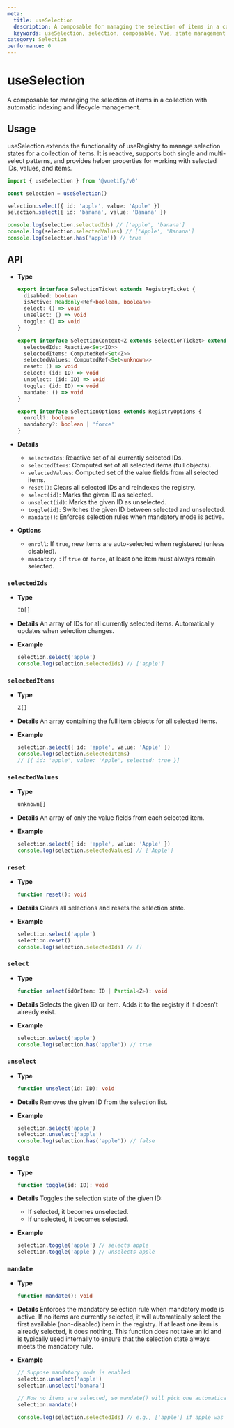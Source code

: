 ```yaml
---
meta:
  title: useSelection
  description: A composable for managing the selection of items in a collection with automatic indexing and lifecycle management.
  keywords: useSelection, selection, composable, Vue, state management
category: Selection
performance: 0
---
```


<script setup>
  import Mermaid from '@/components/Mermaid.vue'
</script>

# useSelection

A composable for managing the selection of items in a collection with automatic indexing and lifecycle management.

## Usage

useSelection extends the functionality of useRegistry to manage selection states for a collection of items. It is reactive, supports both single and multi-select patterns, and provides helper properties for working with selected IDs, values, and items.

```ts
import { useSelection } from '@vuetify/v0'

const selection = useSelection()

selection.select({ id: 'apple', value: 'Apple' })
selection.select({ id: 'banana', value: 'Banana' })

console.log(selection.selectedIds) // ['apple', 'banana']
console.log(selection.selectedValues) // ['Apple', 'Banana']
console.log(selection.has('apple')) // true
```


## API

- **Type**

  ```ts
  export interface SelectionTicket extends RegistryTicket {
    disabled: boolean
    isActive: Readonly<Ref<boolean, boolean>>
    select: () => void
    unselect: () => void
    toggle: () => void
  }

  export interface SelectionContext<Z extends SelectionTicket> extends RegistryContext<Z> {
    selectedIds: Reactive<Set<ID>>
    selectedItems: ComputedRef<Set<Z>>
    selectedValues: ComputedRef<Set<unknown>>
    reset: () => void
    select: (id: ID) => void
    unselect: (id: ID) => void
    toggle: (id: ID) => void
    mandate: () => void
  }

  export interface SelectionOptions extends RegistryOptions {
    enroll?: boolean
    mandatory?: boolean | 'force'
  }
  ```
- **Details**

  - `selectedIds`: Reactive set of all currently selected IDs.
  - `selectedItems`: Computed set of all selected items (full objects).
  - `selectedValues`: Computed set of the value fields from all selected items.
  - `reset()`: Clears all selected IDs and reindexes the registry.
  - `select(id)`: Marks the given ID as selected.
  - `unselect(id)`: Marks the given ID as unselected.
  - `toggle(id)`: Switches the given ID between selected and unselected.
  - `mandate()`: Enforces selection rules when mandatory mode is active.

- **Options**

  - `enroll`: If `true`, new items are auto-selected when registered (unless disabled).
  - `mandatory `: If `true` or `force`, at least one item must always remain selected.

### `selectedIds`

- **Type**
  ```ts
  ID[]
  ```

- **Details**
  An array of IDs for all currently selected items.
  Automatically updates when selection changes.

- **Example**
  ```ts
  selection.select('apple')
  console.log(selection.selectedIds) // ['apple']
  ```

### `selectedItems`

- **Type**
  ```ts
  Z[]
  ```

- **Details**
  An array containing the full item objects for all selected items.

- **Example**
  ```ts
  selection.select({ id: 'apple', value: 'Apple' })
  console.log(selection.selectedItems)
  // [{ id: 'apple', value: 'Apple', selected: true }]
  ```

### `selectedValues`

- **Type**
  ```ts
  unknown[]
  ```

- **Details**
  An array of only the value fields from each selected item.

- **Example**
  ```ts
  selection.select({ id: 'apple', value: 'Apple' })
  console.log(selection.selectedValues) // ['Apple']
  ```

### `reset`

- **Type**
  ```ts
  function reset(): void
  ```

- **Details**
  Clears all selections and resets the selection state.

- **Example**
  ```ts
  selection.select('apple')
  selection.reset()
  console.log(selection.selectedIds) // []
  ```

### `select`

- **Type**
  ```ts
  function select(idOrItem: ID | Partial<Z>): void
  ```

- **Details**
  Selects the given ID or item. Adds it to the registry if it doesn’t already exist.

- **Example**
  ```ts
  selection.select('apple')
  console.log(selection.has('apple')) // true
  ```

### `unselect`

- **Type**
  ```ts
  function unselect(id: ID): void
  ```

- **Details**
  Removes the given ID from the selection list.

- **Example**
  ```ts
  selection.select('apple')
  selection.unselect('apple')
  console.log(selection.has('apple')) // false
  ```

### `toggle`

- **Type**
  ```ts
  function toggle(id: ID): void
  ```

- **Details**
  Toggles the selection state of the given ID:
    - If selected, it becomes unselected.
    - If unselected, it becomes selected.

- **Example**
  ```ts
  selection.toggle('apple') // selects apple
  selection.toggle('apple') // unselects apple
  ```

### `mandate`

- **Type**
  ```ts
  function mandate(): void
  ```

- **Details**
  Enforces the mandatory selection rule when mandatory mode is active.
  If no items are currently selected, it will automatically select the first available (non-disabled) item in the registry.
  If at least one item is already selected, it does nothing.
  This function does not take an id and is typically used internally to ensure that the selection state always meets the mandatory rule.

- **Example**
  ```ts
  // Suppose mandatory mode is enabled
  selection.unselect('apple')
  selection.unselect('banana')

  // Now no items are selected, so mandate() will pick one automatically
  selection.mandate()

  console.log(selection.selectedIds) // e.g., ['apple'] if apple was the first available
  ```
  
